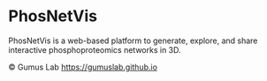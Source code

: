 # PhosNetVis

PhosNetVis is a web-based platform to generate, explore, and share interactive phosphoproteomics networks in 3D. 

© Gumus Lab https://gumuslab.github.io
